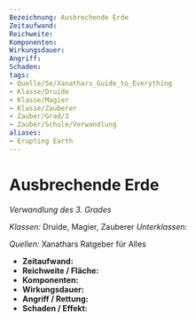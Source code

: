 ```yaml
---
Bezeichnung: Ausbrechende Erde
Zeitaufwand: 
Reichweite: 
Komponenten: 
Wirkungsdauer: 
Angriff: 
Schaden: 
tags:
- Quelle/5e/Xanathars_Guide_to_Everything
- Klasse/Druide
- Klasse/Magier
- Klasse/Zauberer
- Zauber/Grad/3
- Zauber/Schule/Verwandlung
aliases:
- Erupting Earth
---
```

# Ausbrechende Erde
_Verwandlung des 3. Grades_

_Klassen:_ Druide, Magier, Zauberer
_Unterklassen:_

_Quellen:_ Xanathars Ratgeber für Alles

- **Zeitaufwand:** 
- **Reichweite / Fläche:** 
- **Komponenten:** 
- **Wirkungsdauer:** 
- **Angriff / Rettung:** 
- **Schaden / Effekt:**  